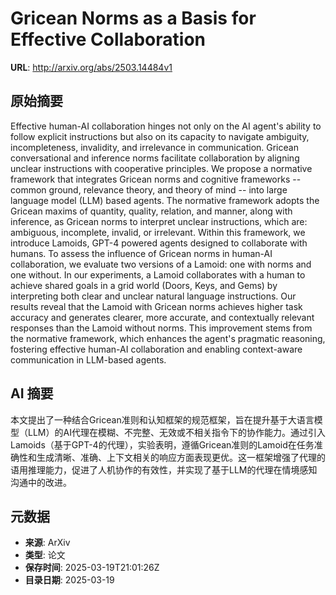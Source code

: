 # Gricean Norms as a Basis for Effective Collaboration

**URL**: http://arxiv.org/abs/2503.14484v1

## 原始摘要

Effective human-AI collaboration hinges not only on the AI agent's ability to
follow explicit instructions but also on its capacity to navigate ambiguity,
incompleteness, invalidity, and irrelevance in communication. Gricean
conversational and inference norms facilitate collaboration by aligning unclear
instructions with cooperative principles. We propose a normative framework that
integrates Gricean norms and cognitive frameworks -- common ground, relevance
theory, and theory of mind -- into large language model (LLM) based agents. The
normative framework adopts the Gricean maxims of quantity, quality, relation,
and manner, along with inference, as Gricean norms to interpret unclear
instructions, which are: ambiguous, incomplete, invalid, or irrelevant. Within
this framework, we introduce Lamoids, GPT-4 powered agents designed to
collaborate with humans. To assess the influence of Gricean norms in human-AI
collaboration, we evaluate two versions of a Lamoid: one with norms and one
without. In our experiments, a Lamoid collaborates with a human to achieve
shared goals in a grid world (Doors, Keys, and Gems) by interpreting both clear
and unclear natural language instructions. Our results reveal that the Lamoid
with Gricean norms achieves higher task accuracy and generates clearer, more
accurate, and contextually relevant responses than the Lamoid without norms.
This improvement stems from the normative framework, which enhances the agent's
pragmatic reasoning, fostering effective human-AI collaboration and enabling
context-aware communication in LLM-based agents.


## AI 摘要

本文提出了一种结合Gricean准则和认知框架的规范框架，旨在提升基于大语言模型（LLM）的AI代理在模糊、不完整、无效或不相关指令下的协作能力。通过引入Lamoids（基于GPT-4的代理），实验表明，遵循Gricean准则的Lamoid在任务准确性和生成清晰、准确、上下文相关的响应方面表现更优。这一框架增强了代理的语用推理能力，促进了人机协作的有效性，并实现了基于LLM的代理在情境感知沟通中的改进。

## 元数据

- **来源**: ArXiv
- **类型**: 论文
- **保存时间**: 2025-03-19T21:01:26Z
- **目录日期**: 2025-03-19
